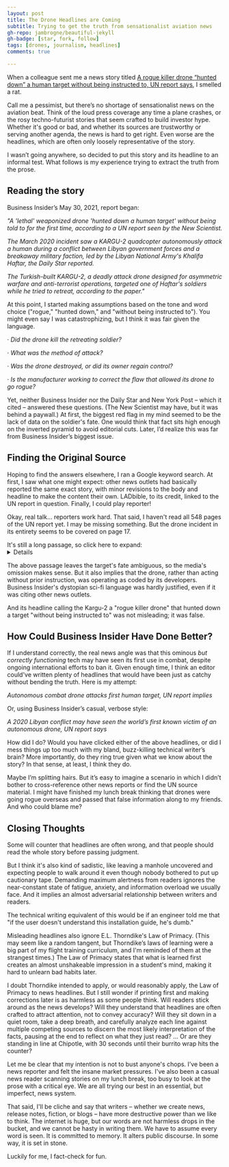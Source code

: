 ```yaml
---
layout: post
title: The Drone Headlines are Coming 
subtitle: Trying to get the truth from sensationalist aviation news
gh-repo: jambrogne/beautiful-jekyll
gh-badge: [star, fork, follow]
tags: [drones, journalism, headlines]
comments: true

---
```



When a colleague sent me a news story titled [A rogue killer drone “hunted down” a human target without being instructed to, UN report says](https://www.businessinsider.com/killer-drone-hunted-down-human-target-without-being-told-un-2021-5), I smelled a rat.

Call me a pessimist, but there’s no shortage of sensationalist news on the aviation beat. Think of the loud press coverage any time a plane crashes, or the rosy techno-futurist stories that seem crafted to build investor hype. Whether it's good or bad, and whether its sources are trustworthy or serving another agenda, the news is hard to get right. Even worse are the headlines, which are often only loosely representative of the story.

I wasn’t going anywhere, so decided to put this story and its headline to an informal test. What follows is my experience trying to extract the truth from the prose.

## Reading the story

Business Insider’s May 30, 2021, report began:

*"A 'lethal' weaponized drone 'hunted down a human target' without being told to for the first time, according to a UN report seen by the New Scientist.*

*The March 2020 incident saw a KARGU-2 quadcopter autonomously attack a human during a conflict between Libyan government forces and a breakaway military faction, led by the Libyan National Army's Khalifa Haftar, the Daily Star reported.*

*The Turkish-built KARGU-2, a deadly attack drone designed for asymmetric warfare and anti-terrorist operations, targeted one of Haftar's soldiers while he tried to retreat, according to the paper."*

At this point, I started making assumptions based on the tone and word choice ("rogue," "hunted down," and "without being instructed to"). You might even say I was catastrophizing, but I think it was fair given the language.

·    *Did the drone kill the retreating soldier?* 

·    *What was the method of attack?* 

·    *Was the drone destroyed, or did its owner regain control?* 

·    *Is the manufacturer working to correct the flaw that allowed its drone to go rogue?* 

Yet, neither Business Insider nor the Daily Star and New York Post – which it cited – answered these questions. (The New Scientist may have, but it was behind a paywall.) At first, the biggest red flag in my mind seemed to be the lack of data on the soldier's fate. One would think that fact sits high enough on the inverted pyramid to avoid editorial cuts. Later, I’d realize this was far from Business Insider’s biggest issue. 

## Finding the Original Source

Hoping to find the answers elsewhere, I ran a Google keyword search. At first, I saw what one might expect: other news outlets had basically reported the same exact story, with minor revisions to the body and headline to make the content their own. LADbible, to its credit, linked to the UN report in question. Finally, I could play reporter!

Okay, real talk… reporters work hard. That said, I haven't read all 548 pages of the UN report yet. I may be missing something. But the drone incident in its entirety seems to be covered on page 17. 

<summary>It's still a long passage, so click here to expand:</summary>

<details><p>"Logistics convoys and retreating HAF were subsequently hunted down and remotely engaged by the unmanned combat aerial vehicles or the lethal autonomous weapons systems such as the STM Kargu-2 (see annex 30) and other loitering munitions. The lethal autonomous weapons systems were programmed to attack targets without requiring data connectivity between the operator and the munition: in effect, a true "fire, forget and find" capability. The unmanned combat aerial vehicles and the small drone intelligence, surveillance and reconnaissance capability of HAF were neutralized by electronic jamming from the Koral electronic warfare system.</p> <p>The concentrated firepower and situational awareness that those new battlefield technologies provided was a significant force multiplier for the ground units of GNA-AF, which slowly degraded the HAF operational capability. The latter's units were neither trained nor motivated to defend against the effective use of this new technology and usually retreated in disarray. Once in retreat, they were subject to continual harassment from the unmanned combat aerial vehicles and lethal autonomous weapons systems, which were proving to be a highly effective combination in defeating the United Arab Emirates-delivered Pantsir S-1 surface-toair missile systems. These suffered significant casualties, even when used in a passive electro-optical role to avoid GNA-AF jamming. With the Pantsir S-1 threat negated, HAF units had no real protection from remote air attacks."</p></details>

The above passage leaves the target's fate ambiguous, so the media's omission makes sense. But it also implies that the drone, rather than acting without prior instruction, was operating as coded by its developers. Business Insider's dystopian sci-fi language was hardly justified, even if it was citing other news outlets.

And its headline calling the Kargu-2 a "rogue killer drone" that hunted down a target "without being instructed to" was not misleading; it was false. 

## How Could Business Insider Have Done Better?

If I understand correctly, the real news angle was that this ominous *but correctly functioning* tech may have seen its first use in combat, despite ongoing international efforts to ban it. Given enough time, I think an editor could've written plenty of headlines that would have been just as catchy without bending the truth. Here is my attempt:

*Autonomous combat drone attacks first human target, UN report implies*

Or, using Business Insider’s casual, verbose style:

*A 2020 Libyan conflict may have seen the world’s first known victim of an autonomous drone, UN report says*

How did I do? Would you have clicked either of the above headlines, or did I mess things up too much with my bland, buzz-killing technical writer’s brain? More importantly, do they ring true given what we know about the story? In that sense, at least, I think they do.

Maybe I’m splitting hairs. But it’s easy to imagine a scenario in which I didn’t bother to cross-reference other news reports or find the UN source material. I might have finished my lunch break thinking that drones were going rogue overseas and passed that false information along to my friends. And who could blame me?

## Closing Thoughts

Some will counter that headlines are often wrong, and that people should read the whole story before passing judgment.

But I think it's also kind of sadistic, like leaving a manhole uncovered and expecting people to walk around it even though nobody bothered to put up cautionary tape. Demanding maximum alertness from readers ignores the near-constant state of fatigue, anxiety, and information overload we usually face. And it implies an almost adversarial relationship between writers and readers.

The technical writing equivalent of this would be if an engineer told me that "if the user doesn't understand this installation guide, he's dumb."

Misleading headlines also ignore E.L. Thorndike's Law of Primacy. (This may seem like a random tangent, but Thorndike’s laws of learning were a big part of my flight training curriculum, and I'm reminded of them at the strangest times.) The Law of Primacy states that what is learned first creates an almost unshakeable impression in a student's mind, making it hard to unlearn bad habits later.

I doubt Thorndike intended to apply, or would reasonably apply, the Law of Primacy to news headlines. But I still wonder if printing first and making corrections later is as harmless as some people think. Will readers stick around as the news develops? Will they understand that headlines are often crafted to attract attention, not to convey accuracy? Will they sit down in a quiet room, take a deep breath, and carefully analyze each line against multiple competing sources to discern the most likely interpretation of the facts, pausing at the end to reflect on what they just read? ... Or are they standing in line at Chipotle, with 30 seconds until their burrito wrap hits the counter?

Let me be clear that my intention is not to bust anyone's chops. I’ve been a news reporter and felt the insane market pressures. I've also been a casual news reader scanning stories on my lunch break, too busy to look at the prose with a critical eye. We are all trying our best in an essential, but imperfect, news system.

That said,  I'll be cliche and say that writers – whether we create news, release notes, fiction, or blogs – have more destructive power than we like to think. The internet is huge, but our words are not harmless drops in the bucket, and we cannot be hasty in writing them. We have to assume every word is seen. It is committed to memory. It alters public discourse. In some way, it is set in stone.

Luckily for me, I fact-check for fun.
